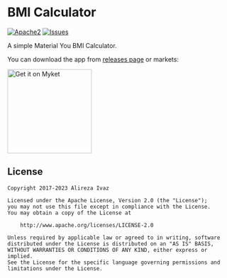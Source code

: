 # BMI Calculator

[![Apache2](http://img.shields.io/badge/license-APACHE2-blue.svg)](https://www.apache.org/licenses/LICENSE-2.0.html)
[![Issues](https://img.shields.io/github/issues/AlirezaIvaz/BMICalculator)](https://github.com/AlirezaIvaz/BMICalculator/issues)

A simple Material You BMI Calculator.

You can download the app from [releases page](https://github.com/AlirezaIvaz/BMICalculator/releases) or markets:

[<img src="https://myket.ir/core/images/logo/get-en.png" alt="Get it on Myket" width="190">](https://myket.ir/app/ir.alirezaivaz.bmi)

## License

    Copyright 2017-2023 Alireza Ivaz

    Licensed under the Apache License, Version 2.0 (the "License");
    you may not use this file except in compliance with the License.
    You may obtain a copy of the License at

        http://www.apache.org/licenses/LICENSE-2.0

    Unless required by applicable law or agreed to in writing, software
    distributed under the License is distributed on an "AS IS" BASIS,
    WITHOUT WARRANTIES OR CONDITIONS OF ANY KIND, either express or implied.
    See the License for the specific language governing permissions and
    limitations under the License.
